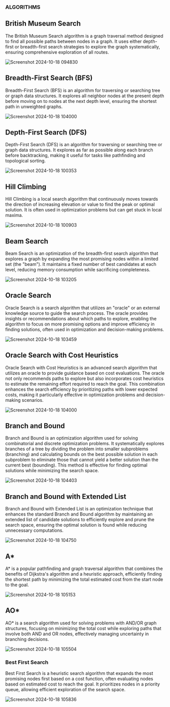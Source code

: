 ### ALGORITHMS
## British Museum Search
The British Museum Search algorithm is a graph traversal method designed to find all possible paths between nodes in a graph. It uses either depth-first or breadth-first search strategies to explore the graph systematically, ensuring comprehensive exploration of all routes.

![Screenshot 2024-10-18 094830](https://github.com/user-attachments/assets/2f61927a-e0af-407b-9c35-453cca12ad12)
## Breadth-First Search (BFS)
Breadth-First Search (BFS) is an algorithm for traversing or searching tree or graph data structures. It explores all neighbor nodes at the present depth before moving on to nodes at the next depth level, ensuring the shortest path in unweighted graphs.

![Screenshot 2024-10-18 104000](https://github.com/user-attachments/assets/06c05f5b-68d9-446c-87c3-50016b4fd4b5)
## Depth-First Search (DFS)
Depth-First Search (DFS) is an algorithm for traversing or searching tree or graph data structures. It explores as far as possible along each branch before backtracking, making it useful for tasks like pathfinding and topological sorting.

![Screenshot 2024-10-18 100353](https://github.com/user-attachments/assets/081a51cd-8542-450a-bb82-34262637fdb8)
## Hill Climbing
Hill Climbing is a local search algorithm that continuously moves towards the direction of increasing elevation or value to find the peak or optimal solution. It is often used in optimization problems but can get stuck in local maxima.

![Screenshot 2024-10-18 100903](https://github.com/user-attachments/assets/ab43ec71-de80-4bf9-8ba1-29a1a6872809)
## Beam Search
Beam Search is an optimization of the breadth-first search algorithm that explores a graph by expanding the most promising nodes within a limited set (the "beam"). It maintains a fixed number of best candidates at each level, reducing memory consumption while sacrificing completeness.

![Screenshot 2024-10-18 103205](https://github.com/user-attachments/assets/a15a70e8-ca13-4aea-86be-96915da69346)
## Oracle Search
Oracle Search is a search algorithm that utilizes an "oracle" or an external knowledge source to guide the search process. The oracle provides insights or recommendations about which paths to explore, enabling the algorithm to focus on more promising options and improve efficiency in finding solutions, often used in optimization and decision-making problems.

![Screenshot 2024-10-18 103459](https://github.com/user-attachments/assets/4bb8b01d-5b85-414b-8402-73c066cbb050)
## Oracle Search with Cost Heuristics
Oracle Search with Cost Heuristics is an advanced search algorithm that utilizes an oracle to provide guidance based on cost evaluations. The oracle not only recommends paths to explore but also incorporates cost heuristics to estimate the remaining effort required to reach the goal. This combination enhances the search efficiency by prioritizing paths with lower expected costs, making it particularly effective in optimization problems and decision-making scenarios.


![Screenshot 2024-10-18 104000](https://github.com/user-attachments/assets/df6fd67a-7dee-4d44-80a3-60da604a0dfe)
## Branch and Bound
Branch and Bound is an optimization algorithm used for solving combinatorial and discrete optimization problems. It systematically explores branches of a tree by dividing the problem into smaller subproblems (branching) and calculating bounds on the best possible solution in each subproblem to eliminate those that cannot yield a better solution than the current best (bounding). This method is effective for finding optimal solutions while minimizing the search space.

![Screenshot 2024-10-18 104403](https://github.com/user-attachments/assets/a82f1e8f-4932-4102-b65d-d3203879c4cc)
## Branch and Bound with Extended List
Branch and Bound with Extended List is an optimization technique that enhances the standard Branch and Bound algorithm by maintaining an extended list of candidate solutions to efficiently explore and prune the search space, ensuring the optimal solution is found while reducing unnecessary computations.

![Screenshot 2024-10-18 104750](https://github.com/user-attachments/assets/388cfda5-18be-4f02-803f-d874d85257db)
## A*
A* is a popular pathfinding and graph traversal algorithm that combines the benefits of Dijkstra's algorithm and a heuristic approach, efficiently finding the shortest path by minimizing the total estimated cost from the start node to the goal.

![Screenshot 2024-10-18 105153](https://github.com/user-attachments/assets/094ece7d-a307-4fe7-8ea9-fe1882ec8998)
## AO*
AO* is a search algorithm used for solving problems with AND/OR graph structures, focusing on minimizing the total cost while exploring paths that involve both AND and OR nodes, effectively managing uncertainty in branching decisions.

![Screenshot 2024-10-18 105504](https://github.com/user-attachments/assets/8e02a9bd-40d9-4a74-a51c-9c60608fd698)
### Best First Search
Best First Search is a heuristic search algorithm that expands the most promising nodes first based on a cost function, often evaluating nodes based on estimated cost to reach the goal. It prioritizes nodes in a priority queue, allowing efficient exploration of the search space.

![Screenshot 2024-10-18 105836](https://github.com/user-attachments/assets/74643da6-6e57-4bde-b739-685b9794b430)

